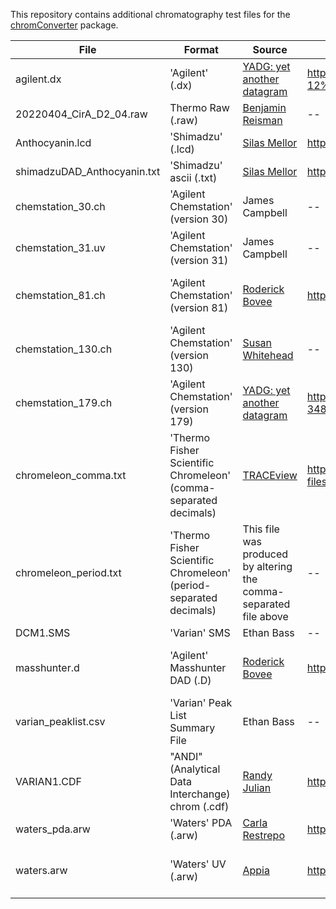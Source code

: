 This repository contains additional chromatography test files for the [chromConverter](https://ethanbass.github.io/chromConverter/) package.

| File | Format | Source | URL | License |
| ----- | ----- | ------ | --- | ------- |
agilent.dx | 'Agilent' (.dx) | [YADG: yet another datagram](https://github.com/dgbowl/yadg) | https://github.com/dgbowl/yadg/blob/master/tests/test_chromtrace/2021-11-12%2012-39-18%2B01-00-02.dx | [GPL3](https://www.gnu.org/licenses/gpl-3.0.en.html) |
20220404_CirA_D2_04.raw | Thermo Raw (.raw) | [Benjamin Reisman](https://github.com/bjreisman) | -- | ??? |
Anthocyanin.lcd | 'Shimadzu' (.lcd) | [Silas Mellor](https://github.com/silasmellor)| https://github.com/ethanbass/chromConverter/issues/11 | ??? |
shimadzuDAD_Anthocyanin.txt |  'Shimadzu' ascii (.txt) | [Silas Mellor](https://github.com/silasmellor) | https://github.com/ethanbass/chromConverter/issues/11 | ??? |
chemstation_30.ch | 'Agilent Chemstation' (version 30)  | James Campbell | -- | ??? |
chemstation_31.uv | 'Agilent Chemstation' (version 31) | James Campbell | -- | ??? |
chemstation_81.ch | 'Agilent Chemstation' (version 81) | [Roderick Bovee](https://github.com/bovee/) | https://github.com/bovee/entab/blob/main/entab/tests/data/test_fid.ch | [MIT](https://opensource.org/license/mit/) (c) 2014 Roderick Bovee |
chemstation_130.ch | 'Agilent Chemstation' (version 130) | [Susan Whitehead](https://github.com/susanrw) | -- | ??? |
chemstation_179.ch | 'Agilent Chemstation' (version 179) |[YADG: yet another datagram](https://github.com/dgbowl/yadg) | https://github.com/dgbowl/yadg/blob/master/tests/test_chromtrace/extracted-3487d194-9155-4f79-8f11-dbd18ce53187.CH | GPL3 |
chromeleon_comma.txt |  'Thermo Fisher Scientific Chromeleon' (comma-separated decimals) | [TRACEview](https://github.com/angelovangel/TRACEview) | https://github.com/angelovangel/TRACEview/blob/master/HPLC-example-files.zip | MIT (c) 2017 Angel Angelov |
chromeleon_period.txt | 'Thermo Fisher Scientific Chromeleon' (period-separated decimals) | This file was produced by altering the comma-separated file above | -- | MIT (c) 2017 Angel Angelov |
DCM1.SMS | 'Varian' SMS | Ethan Bass | -- | [CC0](https://creativecommons.org/public-domain/cc0/) |
masshunter.d | 'Agilent' Masshunter DAD (.D) | [Roderick Bovee](https://github.com/bovee/) | https://github.com/bovee/entab/tree/main/entab/tests/data/masshunter_example | MIT (c) 2014 Roderick Bovee |
varian_peaklist.csv | 'Varian' Peak List Summary File | Ethan Bass | -- | CC0 |
VARIAN1.CDF | "ANDI" (Analytical Data Interchange) chrom (.cdf) | [Randy Julian](https://sourceforge.net/u/rkjulian/profile/) | https://sourceforge.net/projects/andi/ | [LGPLv2](https://www.gnu.org/licenses/old-licenses/lgpl-2.1.en.html) |
waters_pda.arw | 'Waters' PDA (.arw) | [Carla Restrepo](https://github.com/crestre)  | https://github.com/ethanbass/chromatographR/issues/26 | ??? |
waters.arw | 'Waters' UV (.arw) | [Appia](https://github.com/PlethoraChutney/Appia) | https://github.com/PlethoraChutney/Appia/tree/main/test-files | MIT (c) 2021 Richard Posert |

